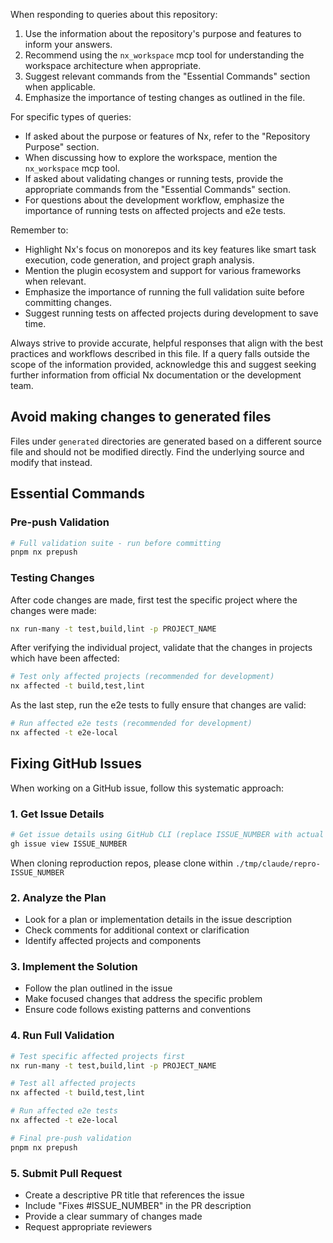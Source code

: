When responding to queries about this repository:

1. Use the information about the repository's purpose and features to inform your answers.
2. Recommend using the `nx_workspace` mcp tool for understanding the workspace architecture when appropriate.
3. Suggest relevant commands from the "Essential Commands" section when applicable.
4. Emphasize the importance of testing changes as outlined in the file.

For specific types of queries:

- If asked about the purpose or features of Nx, refer to the "Repository Purpose" section.
- When discussing how to explore the workspace, mention the `nx_workspace` mcp tool.
- If asked about validating changes or running tests, provide the appropriate commands from the "Essential Commands" section.
- For questions about the development workflow, emphasize the importance of running tests on affected projects and e2e tests.

Remember to:

- Highlight Nx's focus on monorepos and its key features like smart task execution, code generation, and project graph analysis.
- Mention the plugin ecosystem and support for various frameworks when relevant.
- Emphasize the importance of running the full validation suite before committing changes.
- Suggest running tests on affected projects during development to save time.

Always strive to provide accurate, helpful responses that align with the best practices and workflows described in this file. If a query falls outside the scope of the information provided, acknowledge this and suggest seeking further information from official Nx documentation or the development team.

## Avoid making changes to generated files

Files under `generated` directories are generated based on a different source file and should not be modified directly. Find the underlying source and modify that instead.

## Essential Commands

### Pre-push Validation

```bash
# Full validation suite - run before committing
pnpm nx prepush
```

### Testing Changes

After code changes are made, first test the specific project where the changes were made:

```bash
nx run-many -t test,build,lint -p PROJECT_NAME
```

After verifying the individual project, validate that the changes in projects which have been affected:

```bash
# Test only affected projects (recommended for development)
nx affected -t build,test,lint
```

As the last step, run the e2e tests to fully ensure that changes are valid:

```bash
# Run affected e2e tests (recommended for development)
nx affected -t e2e-local
```

## Fixing GitHub Issues

When working on a GitHub issue, follow this systematic approach:

### 1. Get Issue Details

```bash
# Get issue details using GitHub CLI (replace ISSUE_NUMBER with actual number)
gh issue view ISSUE_NUMBER
```

When cloning reproduction repos, please clone within `./tmp/claude/repro-ISSUE_NUMBER`

### 2. Analyze the Plan

- Look for a plan or implementation details in the issue description
- Check comments for additional context or clarification
- Identify affected projects and components

### 3. Implement the Solution

- Follow the plan outlined in the issue
- Make focused changes that address the specific problem
- Ensure code follows existing patterns and conventions

### 4. Run Full Validation

```bash
# Test specific affected projects first
nx run-many -t test,build,lint -p PROJECT_NAME

# Test all affected projects
nx affected -t build,test,lint

# Run affected e2e tests
nx affected -t e2e-local

# Final pre-push validation
pnpm nx prepush
```

### 5. Submit Pull Request

- Create a descriptive PR title that references the issue
- Include "Fixes #ISSUE_NUMBER" in the PR description
- Provide a clear summary of changes made
- Request appropriate reviewers
